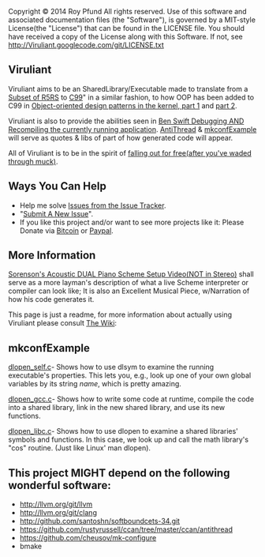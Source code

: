 Copyright © 2014 Roy Pfund All rights reserved.
Use of this software and associated documentation files (the "Software"), is
governed by a MIT-style License(the "License") that can be found in the LICENSE
file. You should have received a copy of the License along with this Software.
If not, see http://Viruliant.googlecode.com/git/LICENSE.txt

Viruliant
---------
Viruliant aims to be an SharedLibrary/Executable made to translate from a
[Subset of R5RS](/Cite/R5RS/R5RS-Language) to [C99](http://www.open-std.org/jtc1/sc22/wg14/www/docs/n1256.pdf)"
in a similar fashion, to how OOP has been added to C99 in
[Object-oriented design patterns in the kernel, part 1](http://lwn.net/Articles/444910/)
and [part 2](http://lwn.net/Articles/446317/).

Viruliant is also to provide the abilities seen in [Ben Swift Debugging AND
Recompiling the currently running application](http://vimeo.com/99891379).
[AntiThread](https://github.com/rustyrussell/ccan/tree/master/ccan/antithread) &
[mkconfExample](Cite/mkconfExample) will serve as quotes & libs of part of how
generated code will appear.

All of Viruliant is to be in the spirit of [falling out for free(after you've
waded through muck)](http://youtu.be/h6Z7vx9iUB8?t=1h17m33s).

Ways You Can Help
-----------------
* Help me solve [Issues from the Issue Tracker]().
* "[Submit A New Issue]()".
* If you like this project and/or want to see more projects like it:
  Please Donate via [Bitcoin]() or [Paypal]().

More Information
----------------
[Sorenson's Acoustic DUAL Piano Scheme Setup Video(NOT in Stereo)](http://youtu.be/yY1FSsUV-8c?t=140s)
shall serve as a more layman's description of what a live Scheme interpreter or
compiler can look like; It is also an Excellent Musical Piece, w/Narration of
how his code generates it.

This page is just a readme, for more information about actually using Viruliant
please consult [The Wiki](): 

mkconfExample
-------------
[dlopen_self.c](Cite/mkconfExample/dlopen_self.c)-
Shows how to use dlsym to examine the running executable's properties. This lets
you, e.g., look up one of your own global variables by its string *name*, which
is pretty amazing.

[dlopen_gcc.c](Cite/mkconfExample/dlopen_gcc.c)-
Shows how to write some code at runtime, compile the code into a shared library,
link in the new shared library, and use its new functions.

[dlopen_libc.c](Cite/mkconfExample/dlopen_libc.c)-
Shows how to use dlopen to examine a shared libraries' symbols and functions. In
this case, we look up and call the math library's "cos" routine. (Just like
Linux' man dlopen).

This project MIGHT depend on the following wonderful software:
--------------------------------------------------------------
* http://llvm.org/git/llvm
* http://llvm.org/git/clang
* http://github.com/santoshn/softboundcets-34.git
* https://github.com/rustyrussell/ccan/tree/master/ccan/antithread
* https://github.com/cheusov/mk-configure
* bmake
